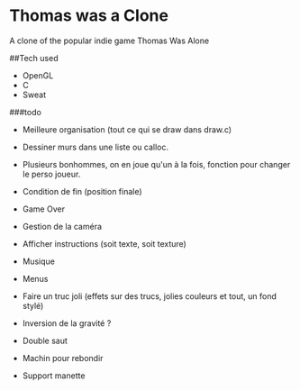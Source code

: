 # Thomas was a Clone
A clone of the popular indie game Thomas Was Alone

##Tech used
- OpenGL
- C
- Sweat

###todo
- Meilleure organisation (tout ce qui se draw dans draw.c)
- Dessiner murs dans une liste ou calloc.
- Plusieurs bonhommes, on en joue qu'un à la fois, fonction pour changer le perso joueur.
- Condition de fin (position finale)
- Game Over
- Gestion de la caméra
- Afficher instructions (soit texte, soit texture)
- Musique
- Menus

- Faire un truc joli (effets sur des trucs, jolies couleurs et tout, un fond stylé)
- Inversion de la gravité ?
- Double saut
- Machin pour rebondir
- Support manette
